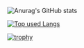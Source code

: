 <!--
**y-hsgw/y-hsgw** is a ✨ _special_ ✨ repository because its `README.md` (this file) appears on your GitHub profile.

Here are some ideas to get you started:

- 🔭 I’m currently working on ...
- 🌱 I’m currently learning ...
- 👯 I’m looking to collaborate on ...
- 🤔 I’m looking for help with ...
- 💬 Ask me about ...
- 📫 How to reach me: ...
- 😄 Pronouns: ...
- ⚡ Fun fact: ...
-->

![Anurag's GitHub stats](https://github-readme-stats.vercel.app/api?username=y-hsgw&count_private=true&show_icons=true&theme=radical)

[![Top used Langs](https://github-readme-stats.vercel.app/api/top-langs/?username=y-hsgw&count_private=true&layout=compact&theme=tokyonight)](https://github.com/y-hsgw/)

[![trophy](https://github-profile-trophy.vercel.app/?username=y-hsgw&rank=S,SS,SSS,A,AA,AAA,B)](https://github.com/y-hsgw/github-profile-trophy)


